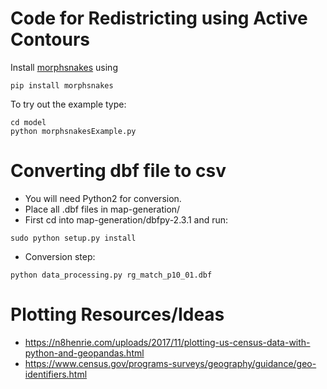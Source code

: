 # Code for Redistricting using Active Contours

Install [morphsnakes](https://github.com/pmneila/morphsnakes) using
```
pip install morphsnakes
```

To try out the example type:
```
cd model
python morphsnakesExample.py
```

# Converting dbf file to csv

- You will need Python2 for conversion.
- Place all .dbf files in map-generation/
- First cd into map-generation/dbfpy-2.3.1 and run:
```
sudo python setup.py install
```

- Conversion step:
```
python data_processing.py rg_match_p10_01.dbf 
```

# Plotting Resources/Ideas 
- https://n8henrie.com/uploads/2017/11/plotting-us-census-data-with-python-and-geopandas.html
- https://www.census.gov/programs-surveys/geography/guidance/geo-identifiers.html